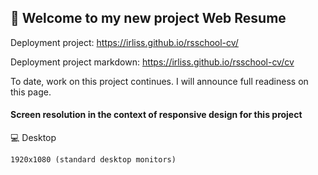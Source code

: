## 🚀 Welcome to my new project Web Resume

Deployment project:  https://irliss.github.io/rsschool-cv/

Deployment project markdown:  https://irliss.github.io/rsschool-cv/cv

To date, work on this project continues. I will announce full readiness on this page.

#### Screen resolution in the context of responsive design for this project

💻 Desktop

    1920x1080 (standard desktop monitors)
